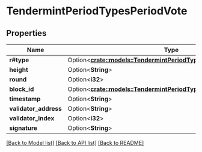 # TendermintPeriodTypesPeriodVote

## Properties

Name | Type | Description | Notes
------------ | ------------- | ------------- | -------------
**r#type** | Option<[**crate::models::TendermintPeriodTypesPeriodSignedMsgType**](tendermint.types.SignedMsgType.md)> |  | [optional]
**height** | Option<**String**> |  | [optional]
**round** | Option<**i32**> |  | [optional]
**block_id** | Option<[**crate::models::TendermintPeriodTypesPeriodBlockId**](tendermint.types.BlockID.md)> |  | [optional]
**timestamp** | Option<**String**> |  | [optional]
**validator_address** | Option<**String**> |  | [optional]
**validator_index** | Option<**i32**> |  | [optional]
**signature** | Option<**String**> |  | [optional]

[[Back to Model list]](../README.md#documentation-for-models) [[Back to API list]](../README.md#documentation-for-api-endpoints) [[Back to README]](../README.md)


